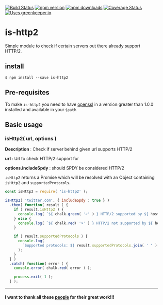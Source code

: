 [![Build Status](http://img.shields.io/travis/stefanjudis/is-http2.svg?style=flat)](https://travis-ci.org/stefanjudis/is-http2) [![npm version](http://img.shields.io/npm/v/is-http2.svg?style=flat)](https://www.npmjs.org/package/is-http2) [![npm downloads](http://img.shields.io/npm/dm/is-http2.svg?style=flat)](https://www.npmjs.org/package/is-http2) [![Coverage Status](http://img.shields.io/coveralls/stefanjudis/is-http2.svg?style=flat)](https://coveralls.io/r/stefanjudis/is-http2?branch=master) [![Uses greenkeeper.io](https://img.shields.io/badge/Uses-greenkeeper.io-green.svg)](http://greenkeeper.io/)

# is-http2

Simple module to check if certain servers out there already support HTTP/2.

## install

```
$ npm install --save is-http2
```

## Pre-requisites

To make `is-http2` you need to have [openssl](http://openssl.org/) in a version greater than 1.0.0 installed and available in your `$path`.

## Basic usage

### isHttp2( url, options )

**Description** : Check if server behind given url supports HTTP/2

**url** : Url to check HTTP/2 support for

**options.includeSpdy** : should SPDY be considered HTTP/2

`isHttp2` returns a Promise which will be resolved with an Object containing `isHttp2` and `supportedProtocols`.

```javascript
const isHttp2 = require( 'is-http2' );

isHttp2( 'twitter.com', { includeSpdy : true } )
  .then( function( result ) {
    if ( result.isHttp2 ) {
      console.log( `${ chalk.green( '✓' ) } HTTP/2 supported by ${ host }` );
    } else {
      console.log( `${ chalk.red( '×' ) } HTTP/2 not supported by ${ host }` );
    }

    if ( result.supportedProtocols ) {
      console.log(
        `Supported protocols: ${ result.supportedProtocols.join( ' ' ) }`
      );
    }
  } )
  .catch( function( error ) {
    console.error( chalk.red( error ) );

    process.exit( 1 );
  } );
```

--------------------------------------------------------

#### I want to thank all these [people](./THANKS.md) for their great work!!!

